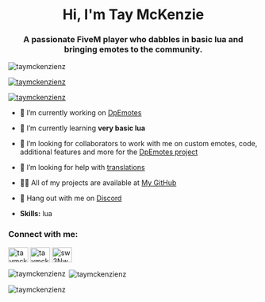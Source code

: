 <h1 align="center">Hi, I'm Tay McKenzie</h1>
<h3 align="center">A passionate FiveM player who dabbles in basic lua and bringing emotes to the community.</h3>


<p align="left"> <img src="https://komarev.com/ghpvc/?username=taymckenzienz&label=Profile%20views&color=0e75b6&style=flat" alt="taymckenzienz" /> </p>

<p align="left"> <a href="https://github.com/ryo-ma/github-profile-trophy"><img src="https://github-profile-trophy.vercel.app/?username=taymckenzienz" alt="taymckenzienz" /></a> </p>

<p align="left"> <a href="https://twitter.com/taymckenzienz" target="blank"><img src="https://img.shields.io/twitter/follow/taymckenzienz?logo=twitter&style=for-the-badge" alt="taymckenzienz" /></a> </p>

- 🔭 I’m currently working on [DpEmotes](https://github.com/TayMcKenzieNZ/dpemotes)

- 🌱 I’m currently learning **very basic lua**

- 👯 I’m looking for collaborators to work with me on custom emotes, code, additional features and more for the [DpEmotes project](https://github.com/TayMcKenzieNZ/dpemotes)

- 🤝 I’m looking for help with [translations](https://github.com/TayMcKenzieNZ/dpemotes)

- 👨‍💻 All of my projects are available at [My GitHub](https://github.com/TayMcKenzieNZ/)

- 💬 Hang out with me on [Discord](https://discord.gg/sw3NwDq6C8)

- **Skills:** lua

<h3 align="left">Connect with me:</h3>
<p align="left">
<a href="https://twitter.com/taymckenzienz" target="blank"><img align="center" src="https://raw.githubusercontent.com/rahuldkjain/github-profile-readme-generator/master/src/images/icons/Social/twitter.svg" alt="taymckenzienz" height="30" width="40" /></a>
<a href="https://instagram.com/taymckenzienz" target="blank"><img align="center" src="https://raw.githubusercontent.com/rahuldkjain/github-profile-readme-generator/master/src/images/icons/Social/instagram.svg" alt="taymckenzienz" height="30" width="40" /></a>
<a href="https://discord.gg/sw3NwDq6C8" target="blank"><img align="center" src="https://raw.githubusercontent.com/rahuldkjain/github-profile-readme-generator/master/src/images/icons/Social/discord.svg" alt="sw3NwDq6C8" height="30" width="40" /></a>
</p>

<p><img align="left" src="https://github-readme-stats.vercel.app/api/top-langs?username=taymckenzienz&show_icons=true&locale=en&layout=compact" alt="taymckenzienz" /></p>

<p>&nbsp;<img align="center" src="https://github-readme-stats.vercel.app/api?username=taymckenzienz&show_icons=true&locale=en" alt="taymckenzienz" /></p>

<p><img align="center" src="https://github-readme-streak-stats.herokuapp.com/?user=taymckenzienz&" alt="taymckenzienz" /></p>
